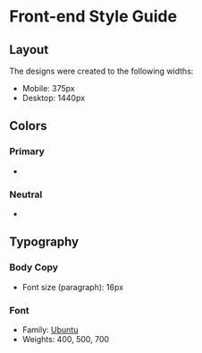 # Front-end Style Guide

## Layout

The designs were created to the following widths:

- Mobile: 375px
- Desktop: 1440px

## Colors

### Primary

- 

### Neutral

- 

## Typography

### Body Copy

- Font size (paragraph): 16px

### Font

- Family: [Ubuntu](https://fonts.google.com/specimen/Ubuntu)
- Weights: 400, 500, 700
